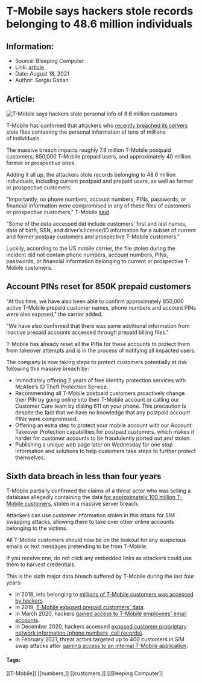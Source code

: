 # T-Mobile says hackers stole records belonging to 48.6 million individuals
### 

## Information:
+ Source: Bleeping Computer
+ Link: [article](https://www.bleepingcomputer.com/news/security/t-mobile-says-hackers-stole-records-belonging-to-486-million-individuals/)
+ Date: August 18, 2021
+ Author: Sergiu Gatlan


## Article:
![T-Mobile says hackers stole personal info of 8.6 million customers](https://www.bleepstatic.com/content/hl-images/2021/08/18/T-Mobile_headpic.jpg)


T-Mobile has confirmed that attackers who [recently breached its servers](https://www.bleepingcomputer.com/news/security/t-mobile-confirms-servers-were-hacked-investigates-data-breach/) stole files containing the personal information of tens of millions of individuals.


The massive breach impacts roughly 7.8 million T-Mobile postpaid customers, 850,000 T-Mobile prepaid users, and approximately 40 million former or prospective ones.


Adding it all up, the attackers stole records belonging to 48.6 million individuals, including current postpaid and prepaid users, as well as former or prospective customers.


"Importantly, no phone numbers, account numbers, PINs, passwords, or financial information were compromised in any of these files of customers or prospective customers," T-Mobile [said](https://www.t-mobile.com/news/network/additional-information-regarding-2021-cyberattack-investigation).


"Some of the data accessed did include customers’ first and last names, date of birth, SSN, and driver’s license/ID information for a subset of current and former postpay customers and prospective T-Mobile customers."


Luckily, according to the US mobile carrier, the file stolen during the incident did not contain phone numbers, account numbers, PINs, passwords, or financial information belonging to current or prospective T-Mobile customers.


Account PINs reset for 850K prepaid customers
---------------------------------------------


"At this time, we have also been able to confirm approximately 850,000 active T-Mobile prepaid customer names, phone numbers and account PINs were also exposed," the carrier added.


"We have also confirmed that there was some additional information from inactive prepaid accounts accessed through prepaid billing files."


T-Mobile has already reset all the PINs for these accounts to protect them from takeover attempts and is in the process of notifying all impacted users.


The company is now taking steps to protect customers potentially at risk following this massive breach by:


* Immediately offering 2 years of free identity protection services with McAfee’s ID Theft Protection Service.
* Recommending all T-Mobile postpaid customers proactively change their PIN by going online into their T-Mobile account or calling our Customer Care team by dialing 611 on your phone. This precaution is despite the fact that we have no knowledge that any postpaid account PINs were compromised.
* Offering an extra step to protect your mobile account with our Account Takeover Protection capabilities for postpaid customers, which makes it harder for customer accounts to be fraudulently ported out and stolen.
* Publishing a unique web page later on Wednesday for one stop information and solutions to help customers take steps to further protect themselves.


Sixth data breach in less than four years
-----------------------------------------


T-Mobile partially confirmed the claims of a threat actor who was selling a database allegedly containing the data [for approximately 100 million T-Mobile customers](https://www.bleepingcomputer.com/news/security/hacker-claims-to-steal-data-of-100-million-t-mobile-customers/), stolen in a massive server breach.


Attackers can use customer information stolen in this attack for SIM swapping attacks, allowing them to take over other online accounts belonging to the victims.


All T-Mobile customers should now be on the lookout for any suspicious emails or text messages pretending to be from T-Mobile.


If you receive one, do not click any embedded links as attackers could use them to harvest credentials.


This is the sixth major data breach suffered by T-Mobile during the last four years:


* In 2018, info belonging to [millions of T-Mobile customers was accessed by hackers](https://www.bleepingcomputer.com/news/security/t-mobile-detects-and-stops-ongoing-security-breach/).
* In 2019, [T-Mobile exposed prepaid customers' data](https://www.bleepingcomputer.com/news/security/t-mobile-discloses-data-breach-impacting-prepaid-customers/).
* In March 2020, hackers [gained access to T-Mobile employees' email accounts](https://www.bleepingcomputer.com/news/security/t-mobile-data-breach-exposes-customer-personal-financial-info/).
* In December 2020, hackers accessed [exposed customer proprietary network information (phone numbers, call records)](https://www.bleepingcomputer.com/news/security/t-mobile-data-breach-exposed-phone-numbers-call-records/).
* In February 2021, threat actors targeted up to 400 customers in SIM swap attacks after [gaining access to an internal T-Mobile application](https://www.bleepingcomputer.com/news/security/t-mobile-discloses-data-breach-after-sim-swapping-attacks/).




#### Tags:
[[T-Mobile]] [[numbers,]] [[customers,]] [[Bleeping Computer]]

